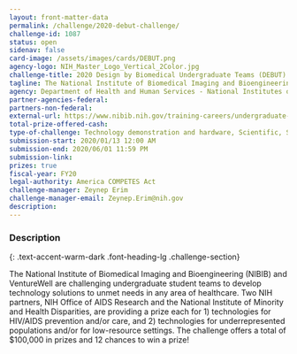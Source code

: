 ```yaml
---
layout: front-matter-data
permalink: /challenge/2020-debut-challenge/
challenge-id: 1087
status: open
sidenav: false
card-image: /assets/images/cards/DEBUT.png
agency-logo: NIH_Master_Logo_Vertical_2Color.jpg
challenge-title: 2020 Design by Biomedical Undergraduate Teams (DEBUT) Challenge
tagline: The National Institute of Biomedical Imaging and Bioengineering is challenging undergraduate teams to develop technology solutions to unmet healthcare needs.
agency: Department of Health and Human Services - National Institutes of Health 
partner-agencies-federal:
partners-non-federal:
external-url: https://www.nibib.nih.gov/training-careers/undergraduate-graduate/design-biomedical-undergraduate-teams-debut-challenge
total-prize-offered-cash:
type-of-challenge: Technology demonstration and hardware, Scientific, Software and apps
submission-start: 2020/01/13 12:00 AM
submission-end: 2020/06/01 11:59 PM
submission-link:
prizes: true
fiscal-year: FY20
legal-authority: America COMPETES Act
challenge-manager: Zeynep Erim
challenge-manager-email: Zeynep.Erim@nih.gov
description: 
---
```


<!-- Description start -->
### Description
{: .text-accent-warm-dark .font-heading-lg .challenge-section}

<p>The National Institute of Biomedical Imaging and Bioengineering (NIBIB) and VentureWell are challenging undergraduate student teams to develop technology solutions to unmet needs in any area of healthcare. Two NIH partners, NIH Office of AIDS Research and the National Institute of Minority and Health Disparities, are providing a prize each for 1) technologies for HIV/AIDS prevention and/or care, and 2) technologies for underrepresented populations and/or for low-resource settings. The challenge offers a total of $100,000 in prizes and 12 chances to win a prize!</p>
